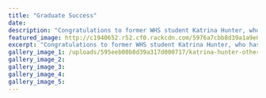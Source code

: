 ```yaml
---
title: "Graduate Success"
date: 
description: "Congratulations to former WHS student Katrina Hunter, who has graduated from NZ School of Tourism and is now employed with Disney World Orlando."
featured_image: http://c1940652.r52.cf0.rackcdn.com/5976a7cbb8d39a1a9e000b2d/Katrina-Hunter-graduate-success-NZST.jpg
excerpt: "Congratulations to former WHS student Katrina Hunter, who has graduated from NZ School of Tourism and is now employed with Disney World Orlando."
gallery_image_1: /uploads/595eeb00b8d39a317d000717/katrina-hunter-other-photo.PNG
gallery_image_2: 
gallery_image_3: 
gallery_image_4: 
gallery_image_5: 
---
```

